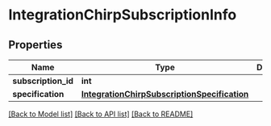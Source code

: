 # IntegrationChirpSubscriptionInfo

## Properties
Name | Type | Description | Notes
------------ | ------------- | ------------- | -------------
**subscription_id** | **int** |  | [optional] 
**specification** | [**IntegrationChirpSubscriptionSpecification**](IntegrationChirpSubscriptionSpecification.md) |  | 

[[Back to Model list]](../README.md#documentation-for-models) [[Back to API list]](../README.md#documentation-for-api-endpoints) [[Back to README]](../README.md)



